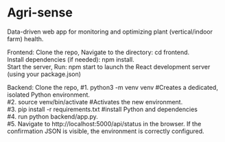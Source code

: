 # Agri-sense
Data-driven web app for monitoring and optimizing plant (vertical/indoor farm) health.

Frontend:
Clone the repo, Navigate to the directory: cd frontend.  
Install dependencies (if needed): npm install.  
Start the server, Run: npm start to launch the React development server (using your package.json)  


Backend:
Clone the repo, 
#1. python3 -m venv venv #Creates a dedicated, isolated Python environment.  
#2. source venv/bin/activate #Activates the new environment.  
#3. pip install -r requirements.txt #install Python and dependencies  
#4. run python backend/app.py.  
#5. Navigate to http://localhost:5000/api/status in the browser. If the confirmation JSON is visible, the environment is correctly configured.  
